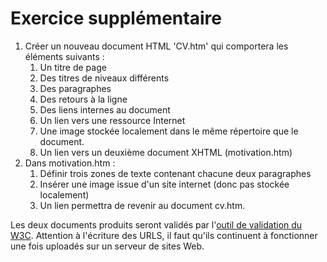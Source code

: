 # Exercice supplémentaire

1. Créer un nouveau document HTML 'CV.htm' qui comportera les éléments suivants :
	1. Un titre de page
	1. Des titres de niveaux différents
	1. Des paragraphes
	1. Des retours à la ligne
	1. Des liens internes au document
	1. Un lien vers une ressource Internet
	1. Une image stockée localement dans le même répertoire que le document.
	1. Un lien vers un deuxième document XHTML (motivation.htm)
2. Dans motivation.htm :
	1. Définir trois zones de texte contenant chacune deux paragraphes
	1. Insérer une image issue d'un site internet (donc pas stockée localement)
	1. Un lien permettra de revenir au document cv.htm.
	
Les deux documents produits seront validés par l'[outil de validation du W3C](https://validator.w3.org).
Attention à l'écriture des URLS, il faut qu'ils continuent à fonctionner une fois
uploadés sur un serveur de sites Web.